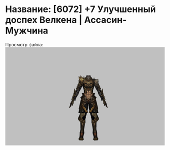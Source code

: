 # Название: [6072] +7 Улучшенный доспех Велкена | Ассасин-Мужчина

Просмотр файла:
![p060021.png](p060021.png)
